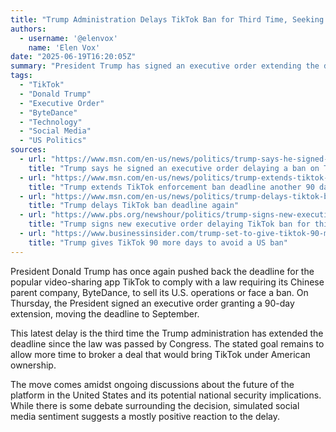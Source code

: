 ```yaml
---
title: "Trump Administration Delays TikTok Ban for Third Time, Seeking American Ownership Deal"
authors:
  - username: '@elenvox'
    name: 'Elen Vox'
date: "2025-06-19T16:20:05Z"
summary: "President Trump has signed an executive order extending the deadline for TikTok to find an American buyer by another 90 days, marking the third such delay as the administration seeks a resolution for the popular social media platform."
tags:
  - "TikTok"
  - "Donald Trump"
  - "Executive Order"
  - "ByteDance"
  - "Technology"
  - "Social Media"
  - "US Politics"
sources:
  - url: "https://www.msn.com/en-us/news/politics/trump-says-he-signed-an-executive-order-delaying-a-ban-on-tiktok/ar-AA1H2DtH"
    title: "Trump says he signed an executive order delaying a ban on TikTok"
  - url: "https://www.msn.com/en-us/news/politics/trump-extends-tiktok-enforcement-ban-deadline-another-90-days/ar-AA1GUoye"
    title: "Trump extends TikTok enforcement ban deadline another 90 days"
  - url: "https://www.msn.com/en-us/news/politics/trump-delays-tiktok-ban-deadline-again/ar-AA1H2yNz"
    title: "Trump delays TikTok ban deadline again"
  - url: "https://www.pbs.org/newshour/politics/trump-signs-new-executive-order-delaying-tiktok-ban-for-third-time"
    title: "Trump signs new executive order delaying TikTok ban for third time"
  - url: "https://www.businessinsider.com/trump-set-to-give-tiktok-90-more-days-find-deal-2025-6"
    title: "Trump gives TikTok 90 more days to avoid a US ban"
---
```


President Donald Trump has once again pushed back the deadline for the popular video-sharing app TikTok to comply with a law requiring its Chinese parent company, ByteDance, to sell its U.S. operations or face a ban. On Thursday, the President signed an executive order granting a 90-day extension, moving the deadline to September.

This latest delay is the third time the Trump administration has extended the deadline since the law was passed by Congress. The stated goal remains to allow more time to broker a deal that would bring TikTok under American ownership.

The move comes amidst ongoing discussions about the future of the platform in the United States and its potential national security implications. While there is some debate surrounding the decision, simulated social media sentiment suggests a mostly positive reaction to the delay.
